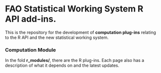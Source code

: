 # FAO Statistical Working System R API add-ins.

This is the repository for the development of **computation plug-ins**
relating to the R API and the new statistical working system.

### Computation Module

In the fold **r_modules/**, there are the R plug-ins. Each page also
has a description of what it depends on and the latest updates.